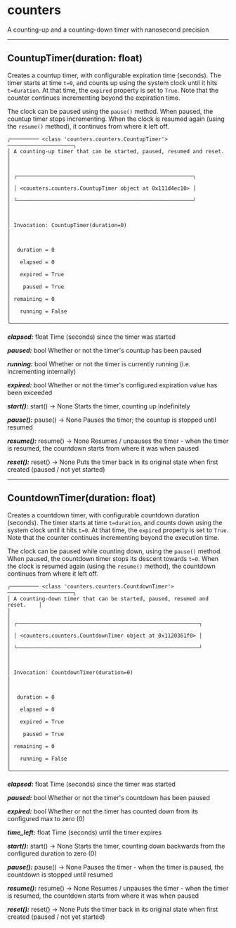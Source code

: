 # counters
A counting-up and a counting-down timer with nanosecond precision

---
## CountupTimer(duration: float)
Creates a countup timer, with configurable expiration time (seconds). The timer starts at time `t=0`, and counts up using the system clock until it hits `t=duration`. At that time, the `expired` property is set to `True`. Note that the counter continues incrementing beyond the expiration time.

The clock can be paused using the `pause()` method. When paused, the countup timer stops incrementing. When the clock is resumed again (using the `resume()` method), it continues from where it left off.

```
╭───────── <class 'counters.counters.CountupTimer'> ─────────────────────╮
│ A counting-up timer that can be started, paused, resumed and reset.    │
│                                                                        │
│ ╭────────────────────────────────────────────────────────╮             │
│ │ <counters.counters.CountupTimer object at 0x111d4ec10> │             │
│ ╰────────────────────────────────────────────────────────╯             │
│                                                                        │
│ Invocation: CountupTimer(duration=0)                                   |
│                                                                        │
│  duration = 0                                                          │
│   elapsed = 0                                                          │
│   expired = True                                                       │
│    paused = True                                                       │
│ remaining = 0                                                          │
│   running = False                                                      │
╰────────────────────────────────────────────────────────────────────────╯
```

***elapsed:***
float
Time (seconds) since the timer was started

***paused:***
bool
Whether or not the timer's countup has been paused

***running:***
bool
Whether or not the timer is currently running (i.e. incrementing internally)

***expired:***
bool
Whether or not the timer's configured expiration value has been exceeded

***start():***
start() -> None
Starts the timer, counting up indefinitely

***pause():***
pause() -> None
Pauses the timer; the countup is stopped until resumed

***resume():***
resume() -> None
Resumes / unpauses the timer - when the timer is resumed, the countdown starts from where it was when paused

***reset():***
reset() -> None
Puts the timer back in its original state when first created (paused / not yet started)

---
## CountdownTimer(duration: float)
Creates a countdown timer, with configurable countdown duration (seconds). The timer starts at time `t=duration`, and counts down using the system clock until it hits `t=0`. At that time, the `expired` property is set to `True`. Note that the counter continues incrementing beyond the execution time.

The clock can be paused while counting down, using the `pause()` method. When paused, the countdown timer stops its descent towards `t=0`. When the clock is resumed again (using the `resume()` method), the countdown continues from where it left off.

```
╭───────── <class 'counters.counters.CountdownTimer'> ─────────────────────╮
│ A counting-down timer that can be started, paused, resumed and reset.    │
│                                                                          │
│ ╭──────────────────────────────────────────────────────────╮             │
│ │ <counters.counters.CountdownTimer object at 0x1120361f0> │             │
│ ╰──────────────────────────────────────────────────────────╯             │
│                                                                          │
│ Invocation: CountdownTimer(duration=0)                                   |
│                                                                          │
│  duration = 0                                                            │
│   elapsed = 0                                                            │
│   expired = True                                                         │
│    paused = True                                                         │
│ remaining = 0                                                            │
│   running = False                                                        │
╰──────────────────────────────────────────────────────────────────────────╯
```
***elapsed:***
float
Time (seconds) since the timer was started

***paused:***
bool
Whether or not the timer's countdown has been paused

***expired:***
bool
Whether or not the timer has counted down from its configured max to zero (0)

***time_left:***
float
Time (seconds) until the timer expires

***start():***
start() -> None
Starts the timer, counting down backwards from the configured duration to zero (0)

***pause():***
pause() -> None
Pauses the timer - when the timer is paused, the countdown is stopped until resumed

***resume():***
resume() -> None
Resumes / unpauses the timer - when the timer is resumed, the countdown starts from where it was when paused

***reset():***
reset() -> None
Puts the timer back in its original state when first created (paused / not yet started)
